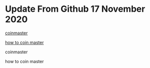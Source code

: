 # Update From Github 17 November 2020

[coinmaster](https://sites.google.com/view/levvvel/home)

[how to coin master](https://1coinmasterofficial.blogspot.com)
      
coinmaster

how to coin master
